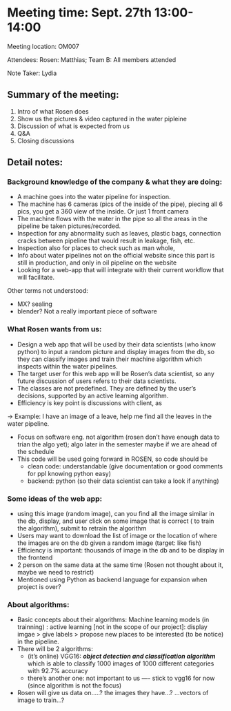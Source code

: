 # Meeting time: Sept. 27th 13:00-14:00

Meeting location: OM007

Attendees: Rosen: Matthias; Team B: All members attended

Note Taker: Lydia

## Summary of the meeting:

1. Intro of what Rosen does
2. Show us the pictures & video captured in the water pipleine
3. Discussion of what is expected from us
4. Q&A 
5. Closing discussions

## Detail notes:

### Background knowledge of the company & what they are doing:
- A machine goes into the water pipeline for inspection.
- The machine has 6 cameras (pics of the inside of the pipe), piecing all 6 pics, you get a 360 view of the inside. Or just 1 front camera
- The machine flows with the water in the pipe so all the areas in the pipeline be taken pictures/recorded.
- Inspection for any abnormality such as leaves, plastic bags, connection cracks between pipeline that would result in leakage, fish, etc.
- Inspection also for places to check such as man whole,
- Info about water pipelines not on the official website since this part is still in production, and only in oil pipeline on the website
- Looking for a web-app that will integrate with their current workflow that will facilitate.

Other terms not understood: 

- MX? sealing
- blender? Not a really important piece of software

### What Rosen wants from us:

- Design a web app that will be used by their data scientists (who know python) to input a random picture and display images from the db, so they can classify images and train their machine algorithm which inspects within the water pipelines.
- The target user for this web app will be Rosen’s data scientist, so any future discussion of users refers to their data scientists.
- The classes are not predefined. They are defined by the user’s decisions, supported by an active learning algorithm.
- Efficiency is key point is discussions with client, as

→ Example: I have an image of a leave, help me find all the leaves in the water pipeline.

- Focus on software eng. not algorithm (rosen don’t have enough data to trian the algo yet); algo later in the semester maybe if we are ahead of the schedule
- This code will be used going forward in ROSEN, so code should be
    - clean code: understandable (give documentation or good comments for ppl knowing python easy)
    - backend: python (so their data scientist can take a look if anything)

### Some ideas of the web app:

- using this image (random image), can you find all the image similar in the db, display, and user click on some image that is correct ( to train the algorithm), submit to retrain the algorithm
- Users may want to download the list of image or the location of where the images are on the db given a random image (target: like fish)
- Efficiency is important: thousands of image in the db and to be display in the frontend
- 2 person on the same data at the same time (Rosen not thought about it, maybe we need to restrict)
- Mentioned using Python as backend language for expansion when project is over?


### About algorithms: 
- Basic concepts about their algorithms: Machine learning models (in trainning) : active learning [not in the scope of our project]: display imgae > give labels > propose new places to be interested (to be notice) in the pipeline.
- There will be 2 algorithms:
    - (it’s online) VGG16: ***object detection and classification algorithm*** which is able to classify 1000 images of 1000 different categories with 92.7% accuracy
    - there’s another one: not important to us  —- stick to vgg16 for now (since algorithm is not the focus)
- Rosen will give us data on…..? the images they have…? …vectors of image to train…?